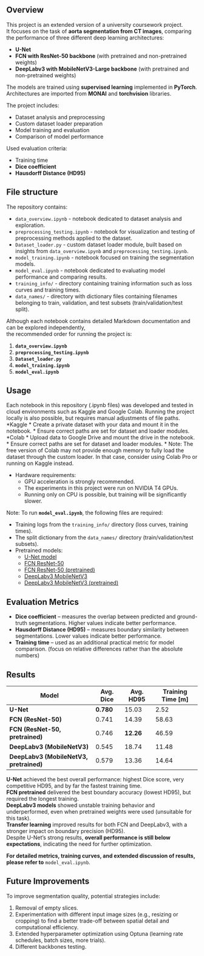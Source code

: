 ## Overview

This project is an extended version of a university coursework project.  
It focuses on the task of **aorta segmentation from CT images**, comparing the performance of three different deep learning architectures:
* **U-Net**  
* **FCN with ResNet-50 backbone** (with pretrained and non-pretrained weights)  
* **DeepLabv3 with MobileNetV3-Large backbone** (with pretrained and non-pretrained weights)  

The models are trained using **supervised learning** implemented in **PyTorch**. Architectures are imported from **MONAI** and **torchvision** libraries.  

The project includes:
* Dataset analysis and preprocessing
* Custom dataset loader preparation
* Model training and evaluation
* Comparison of model performance  

Used evaluation criteria:
* Training time  
* **Dice coefficient**  
* **Hausdorff Distance (HD95)**

## File structure

The repository contains:
* `data_overview.ipynb` - notebook dedicated to dataset analysis and exploration.
* `preprocessing_testing.ipynb` - notebook for visualization and testing of preprocessing methods applied to the dataset.
* `Dataset_loader.py` - custom dataset loader module, built based on insights from `data_overview.ipynb` and `preprocessing_testing.ipynb`.
* `model_training.ipynb` - notebook focused on training the segmentation models.
* `model_eval.ipynb` - notebook dedicated to evaluating model performance and comparing results.
* `training_info/` - directory containing training information such as loss curves and training times.
* `data_names/` - directory with dictionary files containing filenames belonging to train, validation, and test subsets (train/validation/test split).

Although each notebook contains detailed Markdown documentation and can be explored independently,  
the recommended order for running the project is:
1. **`data_overview.ipynb`** 
2. **`preprocessing_testing.ipynb`** 
3. **`Dataset_loader.py`** 
4. **`model_training.ipynb`** 
5. **`model_eval.ipynb`** 

## Usage

Each notebook in this repository (.ipynb files) was developed and tested in cloud environments such as Kaggle and Google Colab.
Running the project locally is also possible, but requires manual adjustments of file paths.
*Kaggle
    * Create a private dataset with your data and mount it in the notebook.
    * Ensure correct paths are set for dataset and loader modules.
*Colab
    * Upload data to Google Drive and mount the drive in the notebook.
    * Ensure correct paths are set for dataset and loader modules.
    * Note: The free version of Colab may not provide enough memory to fully load the dataset through the custom loader. In that case, consider using Colab Pro or running on Kaggle instead.
* Hardware requirements:
    * GPU acceleration is strongly recommended.
    * The experiments in this project were run on NVIDIA T4 GPUs.
    * Running only on CPU is possible, but training will be significantly slower.

Note: To run **`model_eval.ipynb`**, the following files are required:
* Training logs from the `training_info/` directory (loss curves, training times).  
* The split dictionary from the `data_names/` directory (train/validation/test subsets).  
* Pretrained models:  
    * [U-Net model](https://github.com/TypoweKiwi/Aorta_Segmentation/releases/download/Models/UNet_trained.pth)
    * [FCN ResNet-50](https://github.com/TypoweKiwi/Aorta_Segmentation/releases/download/Models/FCN_trained.pth)
    * [FCN ResNet-50 (pretrained)](https://github.com/TypoweKiwi/Aorta_Segmentation/releases/download/Models/FCN_pretrained_trained.pth)
    * [DeepLabv3 MobileNetV3](https://github.com/TypoweKiwi/Aorta_Segmentation/releases/download/Models/DeepLabv3_trained.pth)
    * [DeepLabv3 MobileNetV3 (pretrained)](https://github.com/TypoweKiwi/Aorta_Segmentation/releases/download/Models/DeepLabv3_pretrained_trained.pth)

## Evaluation Metrics
* **Dice coefficient** – measures the overlap between predicted and ground-truth segmentations. Higher values indicate better performance.  
* **Hausdorff Distance (HD95)** – measures boundary similarity between segmentations. Lower values indicate better performance.  
* **Training time** – used as an additional practical metric for model comparison. (focus on relative differences rather than the absolute numbers)

## Results

|Model                                  | Avg. Dice | Avg. HD95 | Training Time [m] |
|---------------------------------------|-----------|-----------|-------------------|
|**U-Net**                              |**0.780**  |15.03      |2.52               |
|**FCN (ResNet-50)**                    |0.741      |14.39      |58.63              |
|**FCN (ResNet-50, pretrained)**        |0.746      |**12.26**  |46.59              |
|**DeepLabv3 (MobileNetV3)**            |0.545      |18.74      |11.48              |
|**DeepLabv3 (MobileNetV3, pretrained)**|0.579      |13.36      |14.64              |

**U-Net** achieved the best overall performance: highest Dice score, very competitive HD95, and by far the fastest training time.  
**FCN pretrained** delivered the best boundary accuracy (lowest HD95), but required the longest training.  
**DeepLabv3 models** showed unstable training behavior and underperformed, even when pretrained weights were used (unsuitable for this task).  
**Transfer learning** improved results for both FCN and DeepLabv3, with a stronger impact on boundary precision (HD95).  
Despite U-Net’s strong results, **overall performance is still below expectations**, indicating the need for further optimization.

**For detailed metrics, training curves, and extended discussion of results, please refer to** `model_eval.ipynb`.

## Future Improvements
To improve segmentation quality, potential strategies include:  
1. Removal of empty slices.  
2. Experimentation with different input image sizes (e.g., resizing or cropping) to find a better trade-off between spatial detail and computational efficiency.  
3. Extended hyperparameter optimization using Optuna (learning rate schedules, batch sizes, more trials).
4. Different backbones testing. 